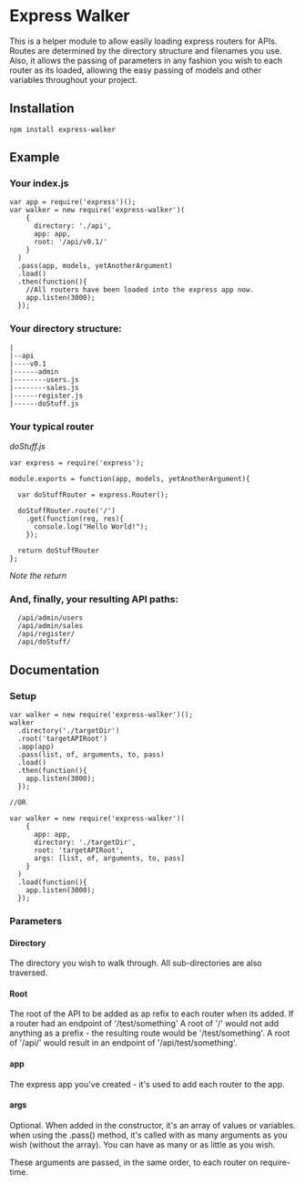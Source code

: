 # Express Walker
This is a helper module to allow easily loading express routers for APIs. Routes are determined by the directory structure and filenames you use. Also, it allows the passing of parameters in any fashion you wish to each router as its loaded, allowing the easy passing of models and other variables throughout your project. 

## Installation
```
npm install express-walker
```

## Example

### Your index.js
```
var app = require('express')();
var walker = new require('express-walker')(
    {
      directory: './api',
      app: app,
      root: '/api/v0.1/'
    }
  )
  .pass(app, models, yetAnotherArgument)
  .load()
  .then(function(){
    //All routers have been loaded into the express app now.
    app.listen(3000);
  });

```

### Your directory structure:

```
|
|--api
|----v0.1
|------admin
|--------users.js
|--------sales.js
|------register.js
|------doStuff.js
```

### Your typical router
_doStuff.js_
```
var express = require('express');

module.exports = function(app, models, yetAnotherArgument){

  var doStuffRouter = express.Router();
  
  doStuffRouter.route('/')
    .get(function(req, res){
      console.log("Hello World!");
    });

  return doStuffRouter
};
```
_Note the return_

### And, finally, your resulting API paths:

```
  /api/admin/users
  /api/admin/sales
  /api/register/
  /api/doStuff/
```

## Documentation

### Setup

```
var walker = new require('express-walker')();
walker
  .directory('./targetDir')
  .root('targetAPIRoot')
  .app(app)
  .pass(list, of, arguments, to, pass)
  .load()
  .then(function(){
    app.listen(3000);
  });
  
//OR

var walker = new require('express-walker')(
    {
      app: app,
      directory: './targetDir',
      root: 'targetAPIRoot',
      args: [list, of, arguments, to, pass] 
    }
  )
  .load(function(){
    app.listen(3000);
  });

```

### Parameters

#### Directory
The directory you wish to walk through. All sub-directories are also traversed.

#### Root
The root of the API to be added as ap refix to each router when its added. If a router had an endpoint of '/test/something' A root of '/' would not add anything as a prefix - the resulting route would be '/test/something'. A root of '/api/' would result in an endpoint of '/api/test/something'.

#### app
The express app you've created - it's used to add each router to the app.

#### args
Optional. When added in the constructor, it's an array of values or variables. when using the .pass() method, it's called with as many arguments as you wish (without the array). You can have as many or as little as you wish.

These arguments are passed, in the same order, to each router on require-time.